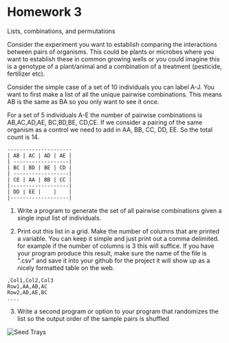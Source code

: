 # Homework 3

Lists, combinations, and permutations

Consider the experiment you want to establish comparing the interactions between pairs of organisms. This could be plants or microbes where you want to establish these in common growing wells
or you could imagine this is a genotype of a plant/animal and a combination of a treatment (pesticide, fertilizer etc).

Consider the simple case of a set of 10 individuals you can label A-J.
You want to first make a list of all the unique pairwise combinations. This means AB is the same as BA so you only want to see it once.

For a set of 5 individuals A-E the number of pairwise combinations is AB,AC,AD,AE, BC,BD,BE, CD,CE. If we consider a pairing of the same organism as a control we need to add in
AA, BB, CC, DD, EE. So the total count is 14.

```
---------------------
| AB | AC | AD | AE |
| ------------------|
| BC | BD | BE | CD |
| ------------------|
| CE | AA | BB | CC |
|-------------------|
| DD | EE |    |    |
|-------------------|
```
1. Write a program to generate the set of all pairwise combinations given a single input list of individuals.

2. Print out this list in a grid. Make the number of columns that are printed a variable. You can keep it simple and just print out a comma delimited. for example if the number of columns is 3 this will suffice.
If you have your program produce this result, make sure the name of the file is ".csv" and save it into your github for the project it will show up as a nicely formatted table on the web.
```
,Col1,Col2,Col3
Row1,AA,AB,AC
Row2,AD,AE,BC
....
````

3. Write a second program or option to your program that randomizes the list so the output order of the sample pairs is shuffled

![Seed Trays](https://ag.umass.edu/sites/ag.umass.edu/files/fact-sheets/images/openseedtrays.jpg)
